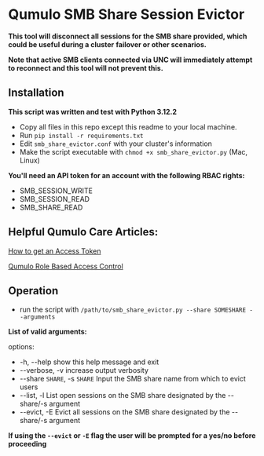 # Qumulo SMB Share Session Evictor

**This tool will disconnect all sessions for the SMB share provided, which could be useful during a cluster**
**failover or other scenarios.** 

**Note that active SMB clients connected via UNC will immediately attempt to reconnect and this tool will not prevent this.**

## Installation

**This script was written and test with Python 3.12.2**

- Copy all files in this repo except this readme to your local machine.
- Run `pip install -r requirements.txt`
- Edit `smb_share_evictor.conf` with your cluster's information
- Make the script executable with `chmod +x smb_share_evictor.py` (Mac, Linux)

**You'll need an API token for an account with the following RBAC rights:**

- SMB_SESSION_WRITE
- SMB_SESSION_READ
- SMB_SHARE_READ

## Helpful Qumulo Care Articles:

[How to get an Access Token](https://care.qumulo.com/hc/en-us/articles/360004600994-Authenticating-with-Qumulo-s-REST-API#acquiring-a-bearer-token-by-using-the-web-ui-0-3) 

[Qumulo Role Based Access Control](https://care.qumulo.com/hc/en-us/articles/360036591633-Role-Based-Access-Control-RBAC-with-Qumulo-Core#managing-roles-by-using-the-web-ui-0-7)

## Operation

- run the script with `/path/to/smb_share_evictor.py --share SOMESHARE --arguments`

**List of valid arguments:**

options:
  - -h, --help            show this help message and exit
  - --verbose, -v         increase output verbosity
  - --share `SHARE`, -s `SHARE`  Input the SMB share name from which to evict users
  - --list, -l            List open sessions on the SMB share designated by the --share/-s argument
  - --evict, -E           Evict all sessions on the SMB share designated by the --share/-s argument

**If using the `--evict` or `-E` flag the user will be prompted for a yes/no before proceeding**
